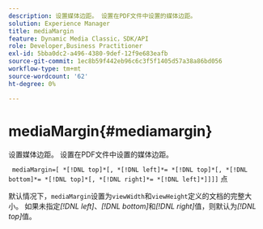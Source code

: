 ```yaml
---
description: 设置媒体边距。 设置在PDF文件中设置的媒体边距。
solution: Experience Manager
title: mediaMargin
feature: Dynamic Media Classic，SDK/API
role: Developer,Business Practitioner
exl-id: 5bba0dc2-a496-4380-9def-12f9e683eafb
source-git-commit: 1ec8b59f442eb96c6c3f5f1405d57a38a86bd056
workflow-type: tm+mt
source-wordcount: '62'
ht-degree: 0%

---
```


# mediaMargin{#mediamargin}

设置媒体边距。 设置在PDF文件中设置的媒体边距。

` mediaMargin=[ *[!DNL top]*[, *[!DNL left]*= *[!DNL top]*[, *[!DNL bottom]*= *[!DNL top]*[, *[!DNL right]*= *[!DNL left]*]]]]` 点

默认情况下，`mediaMargin`设置为`viewWidth`和`viewHeight`定义的文档的完整大小。 如果未指定&#x200B;*[!DNL left]*、*[!DNL bottom]*&#x200B;和&#x200B;*[!DNL right]*&#x200B;值，则默认为&#x200B;*[!DNL top]*&#x200B;值。
